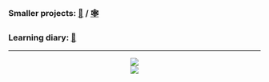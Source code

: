 ### Smaller projects: [🔭](https://github.com/Kr33L/SmallProjects) / [🕸️](https://kr33l.github.io/SmallProjects/)  
### Learning diary: [📘](https://github.com/Kr33L/learning-diary/)
  
</div>

---

  <div align="center">
  <img src="https://streak-stats.demolab.com?user=Kr33L&theme=github-dark&hide_border=true&border_radius=45&width=120" />
</div>

<div align="center">
 <img src="https://github-readme-stats.vercel.app/api/top-langs/?username=Kr33L&layout=compact&title_color=ffffff&text_color=ffffff&bg_color=0d1117&hide_border=true&hide_title=true&hide=html,css&card_width=200" />
</div>
